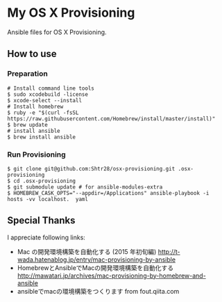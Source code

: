 # My OS X Provisioning

Ansible files for OS X Provisioning.

## How to use

### Preparation

```shell
# Install command line tools
$ sudo xcodebuild -license
$ xcode-select --install
# Install homebrew
$ ruby -e "$(curl -fsSL https://raw.githubusercontent.com/Homebrew/install/master/install)"
$ brew update
# install ansible
$ brew install ansible
```

### Run Provisioning

```shell
$ git clone git@github.com:Shtr28/osx-provisioning.git .osx-provisioning
$ cd .osx-provisioning
$ git submodule update # for ansible-modules-extra
$ HOMEBREW_CASK_OPTS="--appdir=/Applications" ansible-playbook -i hosts -vv localhost.  yaml
```

## Special Thanks
I appreciate following links:
- Mac の開発環境構築を自動化する (2015 年初旬編) http://t-wada.hatenablog.jp/entry/mac-provisioning-by-ansible
- HomebrewとAnsibleでMacの開発環境構築を自動化する http://mawatari.jp/archives/mac-provisioning-by-homebrew-and-ansible
- ansibleでmacの環境構築をつくります from fout.qiita.com
